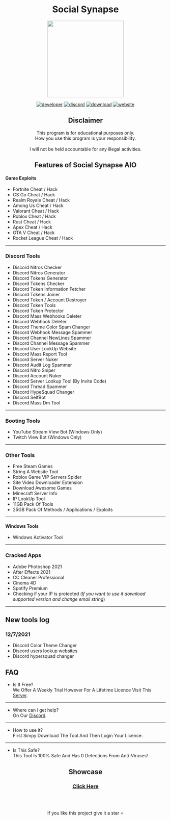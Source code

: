 <div align="center">

# Social Synapse
  
<p align="center">
  <a href="https://discord.gg/yWqQ6Z7abj">
    <img src="https://media.discordapp.net/attachments/918021203082481674/918825098675388476/Synapse_Logo.png" width="240" height="240" />
  </a>
  
  [![developer](https://img.shields.io/badge/Developer-Social404_I2rys-520702.svg?style=flat)](https://github.com/Social404)
  [![discord](https://img.shields.io/badge/Discord-Social_Synapse-520702.svg?style=flat)](https://discord.gg/yWqQ6Z7abj)
  [![download](https://img.shields.io/badge/Download-Click_Here-520702.svg?style=flat)](https://discord.com/channels/918063830981029948/918096880246861855/918097875085439016)
  [![website](https://img.shields.io/badge/Website-Click_Here-520702.svg?style=flat)](https://socialsynapse.xyz)
</p>

## Disclaimer

This program is for educational purposes only.<br />
How you use this program is your responsibility.<br />
<br />
I will not be held accountable for any illegal activities.

## Features of Social Synapse AIO

</div>

#### Game Exploits

- Fortnite Cheat / Hack
- CS Go Cheat / Hack
- Realm Royale Cheat / Hack
- Among Us Cheat / Hack
- Valorant Cheat / Hack
- Roblox Cheat / Hack
- Rust Cheat / Hack
- Apex Cheat / Hack
- GTA V Cheat / Hack
- Rocket League Cheat / Hack

---

### Discord Tools

- Discord Nitros Checker
- Discord Nitros Generator
- Discord Tokens Generator
- Discord Tokens Checker
- Discord Token Information Fetcher
- Discord Tokens Joiner
- Discord Token / Account Destroyer
- Discord Token Tools
- Discord Token Protector
- Discord Mass Webhooks Deleter
- Discord Webhook Deleter
- Discord Theme Color Spam Changer
- Discord Webhook Message Spammer
- Discord Channel NewLines Spammer
- Discord Channel Message Spammer
- Discord User LookUp Website
- Discord Mass Report Tool
- Discord Server Nuker
- Discord Audit Log Spammer
- Discord Nitro Sniper
- Discord Account Nuker
- Discord Server Lookup Tool (By Invite Code)
- Discord Thread Spammer
- Discord HypeSquad Changer
- Discord SelfBot
- Discord Mass Dm Tool

---
### Booting Tools
- YouTube Stream View Bot (Windows Only)
- Twitch View Bot (Windows Only)

---
### Other Tools
- Free Steam Games
- String A Website Tool
- Roblox Game VIP Servers Spider
- Site Video Downloader Extension
- Download Awesome Games
- Minecraft Server Info
- IP LookUp Tool
- 11GB Pack Of Tools
- 25GB Pack Of Methods / Applications / Exploits
---

#### Windows Tools
- Windows Activator Tool


---

### Cracked Apps
- Adobe Photoshop 2021 
- After Effects 2021 
- CC Cleaner Professional
- Cinema 4D
- Spotify Premium
- Checking if your IP is protected (*If you want to use it download supported version and change email string*)

---

## New tools log
### 12/7/2021
+ Discord Color Theme Changer
+ Discord users lookup websites
+ Discord hypersquad changer

## FAQ

</div>

- Is It Free?<br />
We Offer A Weekly Trial However For A Lifetime Licence Visit This [Server](https://discord.gg/yWqQ6Z7abj).

---

- Where can i get help?<br />
On Our [Discord](https://discord.gg/yWqQ6Z7abj).

---

- How to use it?<br />
First Simpy Download The Tool And Then Login Your Licence.

---

- Is This Safe?<br />
This Tool Is 100% Safe And Has 0 Detections From Anti-Viruses!

<div align="center">

## Showcase

### [Click Here](https://www.youtube.com/watch?v=5RIfXXyv9I4)
  
<br/>
<br/>
  
If you like this project give it a star ⭐

</div>
